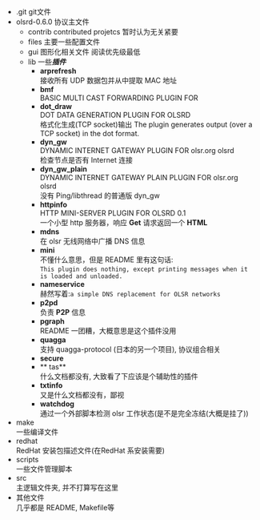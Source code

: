 + .git git文件
+ olsrd-0.6.0 协议主文件
  - contrib contributed projetcs 暂时认为无关紧要
  - files 主要一些配置文件
  - gui 图形化相关文件 阅读优先级最低
  - lib 一些***插件***
    + **arprefresh**<br> 接收所有 UDP 数据包并从中提取 MAC 地址
    + **bmf**  <br>BASIC MULTI CAST FORWARDING PLUGIN FOR
    + **dot_draw** <br>DOT DATA GENERATION PLUGIN FOR OLSRD<br>
    格式化生成(TCP socket)输出
    The plugin generates output (over a TCP socket) in the dot format.
    + **dyn_gw**<br>
    DYNAMIC INTERNET GATEWAY PLUGIN FOR olsr.org olsrd<br>
    检查节点是否有 Internet 连接
    + **dyn_gw_plain**<Br>
    DYNAMIC INTERNET GATEWAY PLAIN PLUGIN FOR olsr.org olsrd<br>
    没有 Ping/libthread 的普通版 dyn_gw
    + **httpinfo**<br>
    HTTP MINI-SERVER PLUGIN FOR OLSRD 0.1<br>
    一个小型 http 服务器，响应 **Get** 请求返回一个 **HTML**
    + **mdns**<Br>
    在 olsr 无线网络中广播 DNS 信息
    + **mini** <br>
    不懂什么意思，但是 README 里有这句话: <br>
    `This plugin does nothing, except printing messages when it is loaded
    and unloaded.`
    + **nameservice**<Br>
    赫然写着:`a simple DNS replacement for OLSR networks`
    + **p2pd**<br>
    负责 **P2P** 信息    
    + **pgraph**<br>
    README 一团糟，大概意思是这个插件没用
    + **quagga**<br>
    支持 quagga-protocol (日本的另一个项目), 协议组合相关
    + **secure**
    + ** tas**<br>
    什么文档都没有, 大致看了下应该是个辅助性的插件
    + **txtinfo**<br>
    又是什么文档都没有，鄙视
    + **watchdog**<br>
    通过一个外部脚本检测 olsr 工作状态(是不是完全冻结(大概是挂了))
+ make<br>
  一些编译文件
+ redhat<br>
  RedHat 安装包描述文件(在RedHat 系安装需要)
+ scripts<br>
  一些文件管理脚本
+ src<br>
  主逻辑文件夹, 并不打算写在这里
+ 其他文件<br>
  几乎都是 README, Makefile等
